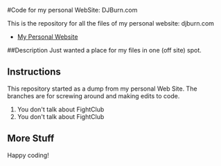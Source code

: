 #Code for my personal WebSite: DJBurn.com

This is the repository for all the files of my personal website: djburn.com
- [My Personal Website](http://www.djburn.com)

##Description
Just wanted a place for my files in one (off site) spot.


## Instructions
This repository started as a dump from my personal Web Site.  The branches are for screwing around and making edits to code.

1. You don't talk about FightClub
2. You don't talk about FightClub


## More Stuff
Happy coding!
